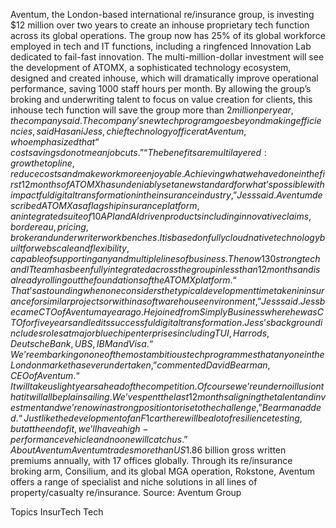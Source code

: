 Aventum, the London-based international re/insurance group, is investing $12 million over two years to create an inhouse proprietary tech function across its global operations.
The group now has 25% of its global workforce employed in tech and IT functions, including a ringfenced Innovation Lab dedicated to fail-fast innovation.
The multi-million-dollar investment will see the development of ATOMX, a sophisticated technology ecosystem, designed and created inhouse, which will dramatically improve operational performance, saving 1000 staff hours per month. By allowing the group’s broking and underwriting talent to focus on value creation for clients, this inhouse tech function will save the group more than $2 million per year, the company said.
The company’s new tech program goes beyond making efficiencies, said Hasani Jess, chief technology officer at Aventum, who emphasized that “cost savings do not mean job cuts.”
“The benefits are multi layered: grow the top line, reduce costs and make work more enjoyable. Achieving what we have done in the first 12 months of ATOMX has undeniably set a new standard for what’s possible with impactful digital transformation in the insurance industry,” Jess said.
Aventum described ATOMX as a flagship insurance platform, an integrated suite of 10 API and AI driven products including innovative claims, bordereau, pricing, broker and underwriter workbenches.
It is based on fully cloud native technology built for webscale and flexibility, capable of supporting any and multiple lines of business. The now 130 strong tech and IT team has been fully integrated across the group in less than 12 months and is already rolling out the foundations of the ATOMX platform.
“That’s astounding when one considers the typical development time taken in insurance for similar projects or within a software house environment,” Jess said.
Jess became CTO of Aventum a year ago. He joined from Simply Business where he was CTO for five years and led its successful digital transformation. Jess’s background includes roles at major blue chip enterprises including TUI, Harrods, Deutsche Bank, UBS, IBM and Visa.
“We’re embarking on one of the most ambitious tech programmes that anyone in the London market has ever undertaken,” commented David Bearman, CEO of Aventum.
“It will take us light years ahead of the competition. Of course we’re under no illusion that it will all be plain sailing. We’ve spent the last 12 months aligning the talent and investment and we’re now in a strong position to rise to the challenge,” Bearman added. “Just like the development of an F1 car there will be a lot of resilience testing, but at the end of it, we’ll have a high-performance vehicle and no one will catch us.”
About Aventum
Aventum trades more than US$1.86 billion gross written premiums annually, with 17 offices globally. Through its re/insurance broking arm, Consilium, and its global MGA operation, Rokstone, Aventum offers a range of specialist and niche solutions in all lines of property/casualty re/insurance.
Source: Aventum Group

Topics
InsurTech
Tech
